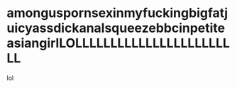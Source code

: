 # amonguspornsexinmyfuckingbigfatjuicyassdickanalsqueezebbcinpetiteasiangirlLOLLLLLLLLLLLLLLLLLLLLLLLL
lol
